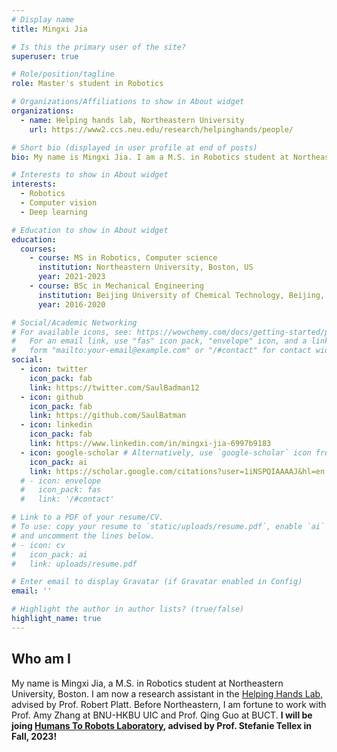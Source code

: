 ```yaml
---
# Display name
title: Mingxi Jia

# Is this the primary user of the site?
superuser: true

# Role/position/tagline
role: Master's student in Robotics

# Organizations/Affiliations to show in About widget
organizations:
  - name: Helping hands lab, Northeastern University
    url: https://www2.ccs.neu.edu/research/helpinghands/people/

# Short bio (displayed in user profile at end of posts)
bio: My name is Mingxi Jia. I am a M.S. in Robotics student at Northeastern University, Boston.

# Interests to show in About widget
interests:
  - Robotics
  - Computer vision
  - Deep learning

# Education to show in About widget
education:
  courses:
    - course: MS in Robotics, Computer science
      institution: Northeastern University, Boston, US
      year: 2021-2023
    - course: BSc in Mechanical Engineering
      institution: Beijing University of Chemical Technology, Beijing, China
      year: 2016-2020

# Social/Academic Networking
# For available icons, see: https://wowchemy.com/docs/getting-started/page-builder/#icons
#   For an email link, use "fas" icon pack, "envelope" icon, and a link in the
#   form "mailto:your-email@example.com" or "/#contact" for contact widget.
social:
  - icon: twitter
    icon_pack: fab
    link: https://twitter.com/SaulBadman12
  - icon: github
    icon_pack: fab
    link: https://github.com/SaulBatman
  - icon: linkedin
    icon_pack: fab
    link: https://www.linkedin.com/in/mingxi-jia-6997b9183
  - icon: google-scholar # Alternatively, use `google-scholar` icon from `ai` icon pack
    icon_pack: ai
    link: https://scholar.google.com/citations?user=1iNSPQIAAAAJ&hl=en
  # - icon: envelope
  #   icon_pack: fas
  #   link: '/#contact'

# Link to a PDF of your resume/CV.
# To use: copy your resume to `static/uploads/resume.pdf`, enable `ai` icons in `params.toml`,
# and uncomment the lines below.
# - icon: cv
#   icon_pack: ai
#   link: uploads/resume.pdf

# Enter email to display Gravatar (if Gravatar enabled in Config)
email: ''

# Highlight the author in author lists? (true/false)
highlight_name: true
---
```

## Who am I
My name is Mingxi Jia, a M.S. in Robotics student at Northeastern University, Boston. I am now a research assistant in the [Helping Hands Lab](https://www2.ccs.neu.edu/research/helpinghands/), advised by Prof. Robert Platt. Before Northeastern, I am fortune to work with Prof. Amy Zhang at BNU-HKBU UIC and Prof. Qing Guo at BUCT. **I will be joing [Humans To Robots Laboratory](https://h2r.cs.brown.edu/), advised by Prof. Stefanie Tellex in Fall, 2023!**

<!-- I was a research assistant at BNU-HKBU United International College, working on learning-based object 3D reconstruction, visual-aided robot arm, etc. -->
<!-- ## Why I love robotics?
In one sentence, I LOVE IRON MAN! The robot arm, controlled by Stark’s voice through an intelligent agent Jarvis, collaborates naturally with Tony in engineering and domestic tasks. It exacly describes my vision of robotics. -->
